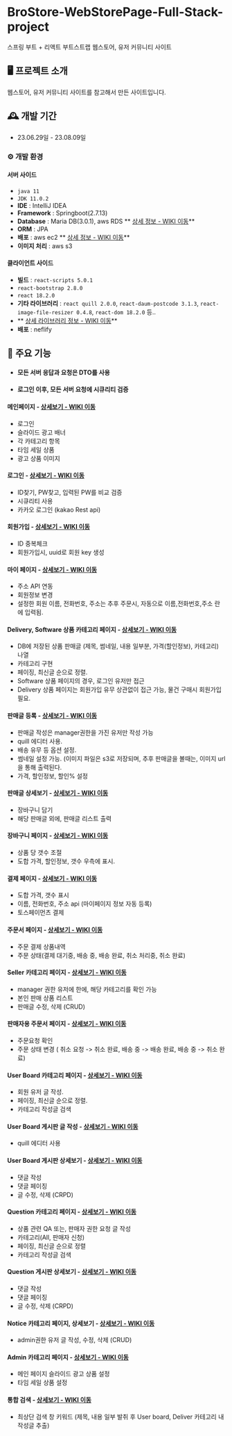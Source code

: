 # BroStore-WebStorePage-Full-Stack-project
스프링 부트 + 리액트 부트스트랩 웹스토어, 유저 커뮤니티 사이트

## 🖥️ 프로젝트 소개
웹스토어, 유저 커뮤니티 사이트를 참고해서 만든 사이트입니다.
<br>


## 🕰️ 개발 기간
* 23.06.29일 - 23.08.09일

### ⚙️ 개발 환경

#### 서버 사이드
- `java 11`
- `JDK 11.0.2`
- **IDE** : IntelliJ IDEA
- **Framework** : Springboot(2.7.13)
- **Database** : Maria DB(3.0.1), aws RDS ** <a href="https://github.com/gamjagogi/BroStore/wiki/%EB%8D%B0%EC%9D%B4%ED%84%B0%EB%B2%A0%EC%9D%B4%EC%8A%A4(RDS),-%EC%9D%B4%EB%AF%B8%EC%A7%80-%EC%B2%98%EB%A6%AC(S3)" >상세 정보 - WIKI 이동</a>**
- **ORM** : JPA
- **배포** : aws ec2 ** <a href="https://github.com/gamjagogi/BroStore/wiki/%EB%B0%B0%ED%8F%AC-%EA%B3%BC%EC%A0%95(Deployment)" >상세 정보 - WIKI 이동</a>**
- **이미지 처리** : aws s3


#### 클라이언트 사이드
- **빌드** : `react-scripts 5.0.1`
- `react-bootstrap 2.8.0`
- `react 18.2.0`
- **기타 라이브러리** : `react quill 2.0.0`, `react-daum-postcode 3.1.3`, `react-image-file-resizer 0.4.8`, `react-dom 18.2.0` 등..
- ** <a href="![package](https://github.com/gamjagogi/BroStore/assets/110292164/ec6e553b-3e70-47fc-a586-33a037937b2b)" >상세 라이브러리 정보 - WIKI 이동</a>**
- **배포** : neflify



## 📌 주요 기능

- #### 모든 서버 응답과 요청은 DTO를 사용
- #### 로그인 이후, 모든 서버 요청에 시큐리티 검증
  

#### 메인페이지  - <a href="" >상세보기 - WIKI 이동</a>
- 로그인
- 슬라이드 광고 배너
- 각 카테고리 항목
- 타임 세일 상품
- 광고 상품 이미지


#### 로그인 - <a href="https://github.com/gamjagogi/hjStore/wiki/%EC%A3%BC%EC%9A%94-%EA%B8%B0%EB%8A%A5-%EC%86%8C%EA%B0%9C(Login,Join)" >상세보기 - WIKI 이동</a>
- ID찾기, PW찾고, 입력된 PW를 비교 검증
- 시큐리티 사용
- 카카오 로그인 (kakao Rest api)


#### 회원가입 - <a href="https://github.com/gamjagogi/hjStore/wiki/%EC%A3%BC%EC%9A%94-%EA%B8%B0%EB%8A%A5-%EC%86%8C%EA%B0%9C(Login,Join)" >상세보기 - WIKI 이동</a>
- ID 중복체크
- 회원가입시, uuid로 회원 key 생성


#### 마이 페이지 - <a href="https://github.com/gamjagogi/hjStore/wiki/%EC%A3%BC%EC%9A%94-%EA%B8%B0%EB%8A%A5-%EC%86%8C%EA%B0%9C(MyPage)" >상세보기 - WIKI 이동</a>
- 주소 API 연동
- 회원정보 변경
- 설정한 회원 이름, 전화번호, 주소는 추후 주문시, 자동으로 이름,전화번호,주소 란에 입력됨.

#### Delivery, Software 상품 카테고리 페이지 - <a href="https://github.com/gamjagogi/hjStore/wiki/%EC%A3%BC%EC%9A%94-%EA%B8%B0%EB%8A%A5-%EC%86%8C%EA%B0%9C(Delivery-,-Software-Product)" >상세보기 - WIKI 이동</a>
- DB에 저장된 상품 판매글 (제목, 썸네일, 내용 일부분, 가격(할인정보), 카테고리) 나열
- 카테고리 구현
- 페이징, 최신글 순으로 정렬.
- Software 상품 페이지의 경우, 로그인 유저만 접근
- Delivery 상품 페이지는 회원가입 유무 상관없이 접근 가능, 물건 구매시 회원가입 필요.


#### 판매글 등록 - <a href="https://github.com/gamjagogi/hjStore/wiki/%EC%A3%BC%EC%9A%94-%EA%B8%B0%EB%8A%A5-%EC%86%8C%EA%B0%9C(Posting)" >상세보기 - WIKI 이동</a>
- 판매글 작성은 manager권한을 가진 유저만 작성 가능
- quill 에디터 사용.
- 배송 유무 등 옵션 설정.
- 썸네일 설정 가능. (이미지 파일은 s3로 저장되며, 추후 판매글을 볼때는, 이미지 url을 통해 출력된다.
- 가격, 할인정보, 할인% 설정


#### 판매글 상세보기 - <a href="https://github.com/gamjagogi/hjStore/wiki/%EC%A3%BC%EC%9A%94-%EA%B8%B0%EB%8A%A5-%EC%86%8C%EA%B0%9C(Detail)" >상세보기 - WIKI 이동</a>
- 장바구니 담기
- 해당 판매글 외에, 판매글 리스트 출력


#### 장바구니 페이지 - <a href="https://github.com/gamjagogi/hjStore/wiki/%EC%A3%BC%EC%9A%94-%EA%B8%B0%EB%8A%A5-%EC%86%8C%EA%B0%9C(Cart)" >상세보기 - WIKI 이동</a>
- 상품 당 갯수 조절
- 도합 가격, 할인정보, 갯수 우측에 표시.

#### 결제 페이지 - <a href="https://github.com/gamjagogi/hjStore/wiki/%EC%A3%BC%EC%9A%94-%EA%B8%B0%EB%8A%A5-%EC%86%8C%EA%B0%9C(Payments)" >상세보기 - WIKI 이동</a>
- 도합 가격, 갯수 표시
- 이름, 전화번호, 주소 api (마이페이지 정보 자동 등록)
- 토스페이먼츠 결제


#### 주문서 페이지 - <a href="https://github.com/gamjagogi/hjStore/wiki/%EC%A3%BC%EC%9A%94-%EA%B8%B0%EB%8A%A5-%EC%86%8C%EA%B0%9C(OrderSheet)" >상세보기 - WIKI 이동</a>
- 주문 결제 상품내역
- 주문 상태(결제 대기중, 배송 중, 배송 완료, 취소 처리중, 취소 완료)


#### Seller 카테고리 페이지 - <a href="https://github.com/gamjagogi/hjStore/wiki/%EC%A3%BC%EC%9A%94-%EA%B8%B0%EB%8A%A5-%EC%86%8C%EA%B0%9C(SellerPage)" >상세보기 - WIKI 이동</a>
- manager 권한 유저에 한에, 해당 카테고리를 확인 가능
- 본인 판매 상품 리스트
- 판매글 수정, 삭제 (CRUD)


#### 판매자용 주문서 페이지 - <a href="https://github.com/gamjagogi/hjStore/wiki/%EC%A3%BC%EC%9A%94-%EA%B8%B0%EB%8A%A5-%EC%86%8C%EA%B0%9C(OrderSheet)" >상세보기 - WIKI 이동</a>
- 주문요청 확인
- 주문 상태 변경 ( 취소 요청 -> 취소 완료, 배송 중 -> 배송 완료, 배송 중 -> 취소 완료)


#### User Board 카테고리 페이지 - <a href="https://github.com/gamjagogi/hjStore/wiki/%EC%A3%BC%EC%9A%94-%EA%B8%B0%EB%8A%A5-%EC%86%8C%EA%B0%9C(User-Board)" >상세보기 - WIKI 이동</a>
- 회원 유저 글 작성.
- 페이징, 최신글 순으로 정렬.
- 카테고리 작성글 검색


#### User Board 게시판 글 작성 - <a href="https://github.com/gamjagogi/hjStore/wiki/%EC%A3%BC%EC%9A%94-%EA%B8%B0%EB%8A%A5-%EC%86%8C%EA%B0%9C(User-Board)" >상세보기 - WIKI 이동</a>
- quill 에디터 사용

  
#### User Board 게시판 상세보기 - <a href="https://github.com/gamjagogi/hjStore/wiki/%EC%A3%BC%EC%9A%94-%EA%B8%B0%EB%8A%A5-%EC%86%8C%EA%B0%9C(User-Board)" >상세보기 - WIKI 이동</a>
- 댓글 작성
- 댓글 페이징
- 글 수정, 삭제 (CRPD)


#### Question 카테고리 페이지 - <a href="https://github.com/gamjagogi/hjStore/wiki/%EC%A3%BC%EC%9A%94-%EA%B8%B0%EB%8A%A5-%EC%86%8C%EA%B0%9C(Question)" >상세보기 - WIKI 이동</a>
- 상품 관련 QA 또는, 판매자 권한 요청 글 작성
- 카테고리(All, 판매자 신청)
- 페이징, 최신글 순으로 정렬
- 카테고리 작성글 검색


#### Question 게시판 상세보기 - <a href="https://github.com/gamjagogi/hjStore/wiki/%EC%A3%BC%EC%9A%94-%EA%B8%B0%EB%8A%A5-%EC%86%8C%EA%B0%9C(Question)" >상세보기 - WIKI 이동</a>
- 댓글 작성
- 댓글 페이징
- 글 수정, 삭제 (CRPD) 


#### Notice 카테고리 페이지, 상세보기 - <a href="" >상세보기 - WIKI 이동</a>
- admin권한 유저 글 작성, 수정, 삭제 (CRUD)


#### Admin 카테고리 페이지  - <a href="https://github.com/gamjagogi/hjStore/wiki/%EC%A3%BC%EC%9A%94-%EA%B8%B0%EB%8A%A5-%EC%86%8C%EA%B0%9C(Admin-Page)" >상세보기 - WIKI 이동</a>
- 메인 페이지 슬라이드 광고 상품 설정
- 타임 세일 상품 설정


#### 통합 검색  - <a href="https://github.com/gamjagogi/hjStore/wiki/%EC%A3%BC%EC%9A%94-%EA%B8%B0%EB%8A%A5-%EC%86%8C%EA%B0%9C(Search)" >상세보기 - WIKI 이동</a>
- 최상단 검색 창 키워드 (제목, 내용 일부 발취 후 User board, Deliver 카테고리 내 작성글 추출)
